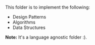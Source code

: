 This folder is to implement the following:

- Design Patterns
- Algorithms
- Data Structures

**Note:** It's a language agnostic folder :).
